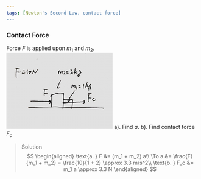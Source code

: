 ```yaml
---
tags: [Newton's Second Law, contact force]
---
```


### Contact Force
Force $F$ is applied upon $m_1$ and $m_2$.
![Graph 2](../assets/contact_force.PNG)
a). Find $a$.
b). Find contact force $F_c$
>Solution
$$
\begin{aligned}
 \text{a. } F &= (m_1 + m_2) a\\
\To a &= \frac{F}{m_1 + m_2} = \frac{10}{1 + 2} \approx 3.3 m/s^2\\
\text{b. } F_c &= m_1 a \approx 3.3 N
\end{aligned}
$$
